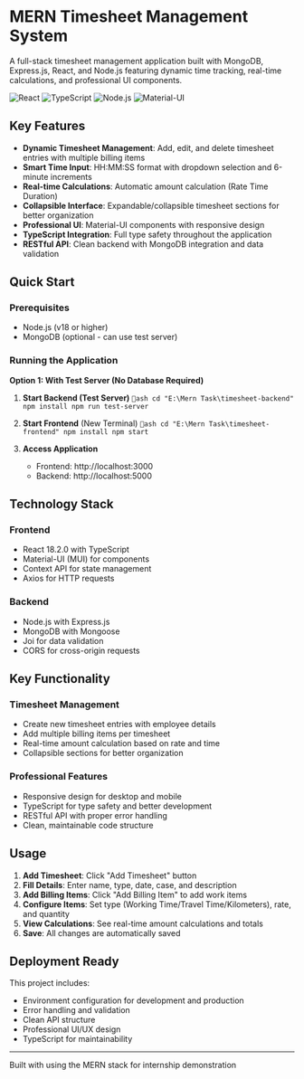 # MERN Timesheet Management System

A full-stack timesheet management application built with MongoDB, Express.js, React, and Node.js featuring dynamic time tracking, real-time calculations, and professional UI components.

![React](https://img.shields.io/badge/React-18.2.0-blue.svg)
![TypeScript](https://img.shields.io/badge/TypeScript-4.9.5-blue.svg)
![Node.js](https://img.shields.io/badge/Node.js-18.x-green.svg)
![Material-UI](https://img.shields.io/badge/Material--UI-5.x-purple.svg)

##  Key Features

- **Dynamic Timesheet Management**: Add, edit, and delete timesheet entries with multiple billing items
- **Smart Time Input**: HH:MM:SS format with dropdown selection and 6-minute increments
- **Real-time Calculations**: Automatic amount calculation (Rate  Time Duration)
- **Collapsible Interface**: Expandable/collapsible timesheet sections for better organization
- **Professional UI**: Material-UI components with responsive design
- **TypeScript Integration**: Full type safety throughout the application
- **RESTful API**: Clean backend with MongoDB integration and data validation

##  Quick Start

### Prerequisites
- Node.js (v18 or higher)
- MongoDB (optional - can use test server)

### Running the Application

**Option 1: With Test Server (No Database Required)**

1. **Start Backend (Test Server)**
   `ash
   cd "E:\Mern Task\timesheet-backend"
   npm install
   npm run test-server
   `

2. **Start Frontend** (New Terminal)
   `ash
   cd "E:\Mern Task\timesheet-frontend"
   npm install
   npm start
   `

3. **Access Application**
   - Frontend: http://localhost:3000
   - Backend: http://localhost:5000

##  Technology Stack

### Frontend
- React 18.2.0 with TypeScript
- Material-UI (MUI) for components
- Context API for state management
- Axios for HTTP requests

### Backend
- Node.js with Express.js
- MongoDB with Mongoose
- Joi for data validation
- CORS for cross-origin requests

##  Key Functionality

### Timesheet Management
- Create new timesheet entries with employee details
- Add multiple billing items per timesheet
- Real-time amount calculation based on rate and time
- Collapsible sections for better organization

### Professional Features
- Responsive design for desktop and mobile
- TypeScript for type safety and better development
- RESTful API with proper error handling
- Clean, maintainable code structure

##  Usage

1. **Add Timesheet**: Click "Add Timesheet" button
2. **Fill Details**: Enter name, type, date, case, and description
3. **Add Billing Items**: Click "Add Billing Item" to add work items
4. **Configure Items**: Set type (Working Time/Travel Time/Kilometers), rate, and quantity
5. **View Calculations**: See real-time amount calculations and totals
6. **Save**: All changes are automatically saved

##  Deployment Ready

This project includes:
- Environment configuration for development and production
- Error handling and validation
- Clean API structure
- Professional UI/UX design
- TypeScript for maintainability

---

Built with  using the MERN stack for internship demonstration
